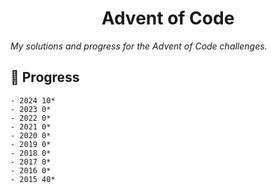 <h1 align="center">Advent of Code</h1>

_My solutions and progress for the Advent of Code challenges._

## 🔨 Progress

```
- 2024 10*
- 2023 0*
- 2022 0*
- 2021 0*
- 2020 0*
- 2019 0*
- 2018 0*
- 2017 0*
- 2016 0*
- 2015 40*
```
